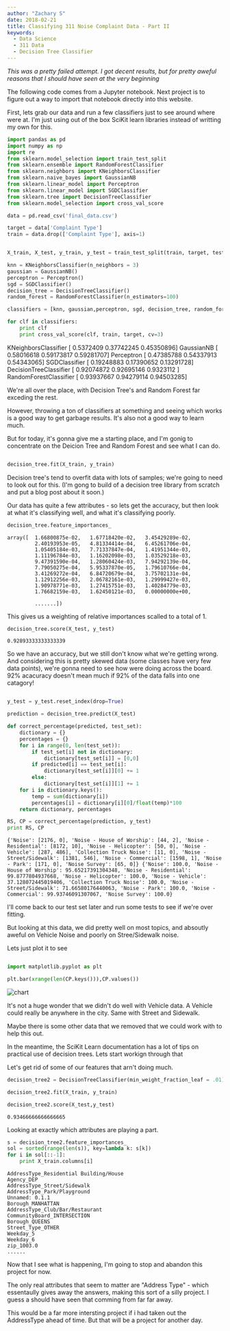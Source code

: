 ```yaml
---
author: "Zachary S"
date: 2018-02-21
title: Classifying 311 Noise Complaint Data - Part II
keywords:
  - Data Science
  - 311 Data
  - Decision Tree Classifier
---
```



*This was a pretty failed attempt.  I got decent results, but for pretty aweful reasons that I should have seen at the very beginning*

The following code comes from a Jupyter notebook.  Next project is to figure out a way to import that notebook directly into this website.



First, lets grab our data and run a few classifiers just to see around where were at.  I'm just using out of the box SciKit learn libraries instead of writting my own for this.

```python
import pandas as pd
import numpy as np
import re
from sklearn.model_selection import train_test_split
from sklearn.ensemble import RandomForestClassifier
from sklearn.neighbors import KNeighborsClassifier
from sklearn.naive_bayes import GaussianNB
from sklearn.linear_model import Perceptron
from sklearn.linear_model import SGDClassifier
from sklearn.tree import DecisionTreeClassifier
from sklearn.model_selection import cross_val_score

data = pd.read_csv('final_data.csv')

target = data['Complaint Type']
train = data.drop(['Complaint Type'], axis=1)


X_train, X_test, y_train, y_test = train_test_split(train, target, test_size=0.15, random_state=42)

knn = KNeighborsClassifier(n_neighbors = 3)
gaussian = GaussianNB()
perceptron = Perceptron()
sgd = SGDClassifier()
decision_tree = DecisionTreeClassifier()
random_forest = RandomForestClassifier(n_estimators=100)

classifiers = [knn, gaussian,perceptron, sgd, decision_tree, random_forest]

```


```python
for clf in classifiers:
    print clf
    print cross_val_score(clf, train, target, cv=3)

```
KNeighborsClassifier
    [ 0.5372409   0.37742245  0.45350896]
GaussianNB
    [ 0.58016618  0.59173817  0.59281707]
Perceptron
    [ 0.47385788  0.54337913  0.54343065]
SGDClassifier
    [ 0.19248883  0.17390652  0.13291728]
DecisionTreeClassifier
    [ 0.92074872  0.92695146  0.9323112 ]
RandomForestClassifier
    [ 0.93937667  0.94279114  0.94503285]


We're all over the place, with Decision Tree's and Random Forest far exceding the rest.

However, throwing a ton of classifiers at something and seeing which works is a good way to get garbage results.  It's also not a good way to learn much.

But for today, it's gonna give me a starting place, and I'm gonig to concentrate on the Deicion Tree and Random Forest and see what I can do.


```python

decision_tree.fit(X_train, y_train)
```


Decision tree's tend to overfit data with lots of samples; we're going to need to look out for this.  (I'm gong to build of a decision tree library from scratch and put a blog post about it soon.)

Our data has quite a few attributes - so lets get the accuracy, but then look at what it's classifying well, and what it's classifying poorly.


```python
decision_tree.feature_importances_


```

    array([  1.66800875e-02,   1.67718420e-02,   3.45429289e-02,
             2.40193953e-05,   4.81334414e-04,   6.45261706e-04,
             1.05405184e-03,   7.71337847e-04,   1.41951344e-03,
             1.11196784e-03,   1.16202098e-03,   1.03529218e-03,
             9.47391590e-04,   1.28060424e-03,   7.94292139e-04,
             7.79050275e-04,   5.95337870e-05,   1.79610766e-04,
             3.41269272e-04,   6.84720679e-04,   3.75702131e-04,
             1.12912256e-03,   2.06782161e-03,   1.29999427e-03,
             1.90978771e-03,   1.27415751e-03,   1.40284779e-03,
             1.76682159e-03,   1.62450121e-03,   0.00000000e+00,

             .......])


This gives us a weighting of relative importances scalled to a total of 1.


```python
decision_tree.score(X_test, y_test)

```

    0.92893333333333339



So we have an accuracy, but we still don't know what we're getting wrong.  And considering this is pretty skewed data (some classes have very few data points), we're gonna need to see how were doing across the board.  92% acacuracy doesn't mean much if 92% of the data falls into one catagory!

```python

y_test = y_test.reset_index(drop=True)

prediction = decision_tree.predict(X_test)

def correct_percentage(predicted, test_set):
    dictionary = {}
    percentages = {}
    for i in range(0, len(test_set)):
        if test_set[i] not in dictionary:
            dictionary[test_set[i]] = [0,0]
        if predicted[i] == test_set[i]:
            dictionary[test_set[i]][0] += 1
        else:
            dictionary[test_set[i]][1] += 1
    for i in dictionary.keys():
        temp = sum(dictionary[i])
        percentages[i] = dictionary[i][0]/float(temp)*100
    return dictionary, percentages

RS, CP = correct_percentage(prediction, y_test)
print RS, CP
```

    {'Noise': [2176, 0], 'Noise - House of Worship': [44, 2], 'Noise - Residential': [8172, 10], 'Noise - Helicopter': [50, 0], 'Noise - Vehicle': [287, 486], 'Collection Truck Noise': [11, 0], 'Noise - Street/Sidewalk': [1381, 546], 'Noise - Commercial': [1598, 1], 'Noise - Park': [171, 0], 'Noise Survey': [65, 0]} {'Noise': 100.0, 'Noise - House of Worship': 95.65217391304348, 'Noise - Residential': 99.8777804937668, 'Noise - Helicopter': 100.0, 'Noise - Vehicle': 37.128072445019406, 'Collection Truck Noise': 100.0, 'Noise - Street/Sidewalk': 71.66580176440063, 'Noise - Park': 100.0, 'Noise - Commercial': 99.93746091307067, 'Noise Survey': 100.0}

I'll come back to our test set later and run some tests to see if we're over fitting.

But looking at this data, we did pretty well on most topics, and absoutly aweful on Vehicle Noise and poorly on Stree/Sidewalk noise.

Lets just plot it to see

```python

import matplotlib.pyplot as plt

plt.bar(xrange(len(CP.keys())),CP.values())
```

![chart](output_14_1.png)



It's not a huge wonder that we didn't do well with Vehicle data.  A Vehicle could really be anywhere in the city.
Same with Street and Sidewalk.

Maybe there is some other data that we removed that we could work with to help this out.

In the meantime, the SciKit Learn documentation has a lot of tips on practical use of decision trees.  Lets start workign through that

Let's get rid of some of our features that arn't doing much.

```python
decision_tree2 = DecisionTreeClassifier(min_weight_fraction_leaf = .01)

decision_tree2.fit(X_train, y_train)
```


```python
decision_tree2.score(X_test,y_test)
```

    0.93466666666666665


Looking at exactly which attributes are playing a part.

```python
s = decision_tree2.feature_importances_
sol = sorted(range(len(s)), key=lambda k: s[k])
for i in sol[::-1]:
    print X_train.columns[i]
```

    AddressType_Residential Building/House
    Agency_DEP
    AddressType_Street/Sidewalk
    AddressType_Park/Playground
    Unnamed: 0.1.1
    Borough_MANHATTAN
    AddressType_Club/Bar/Restaurant
    CommunityBoard_INTERSECTION
    Borough_QUEENS
    Street_Type_OTHER
    Weekday_5
    Weekday_6
    zip_1003.0
    ......

Now that I see what is happening, I'm going to stop and abandon this project for now.

The only real attributes that seem to matter are "Address Type" - which essentaully gives away the answers, making this sort of a silly project.
I guess a should have seen that comming from far far away.

This would be a far more intersting project if i had taken out the AddressType ahead of time.
But that will be a project for another day.
